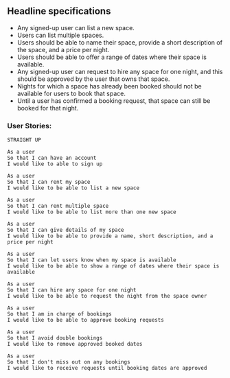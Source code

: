 ## Headline specifications

- Any signed-up user can list a new space.
- Users can list multiple spaces.
- Users should be able to name their space, provide a short description of the space, and a price per night.
- Users should be able to offer a range of dates where their space is available.
- Any signed-up user can request to hire any space for one night, and this should be approved by the user that owns that space.
- Nights for which a space has already been booked should not be available for users to book that space.
- Until a user has confirmed a booking request, that space can still be booked for that night.


### User Stories:

```
STRAIGHT UP

As a user
So that I can have an account
I would like to able to sign up

As a user
So that I can rent my space
I would like to be able to list a new space

As a user
So that I can rent multiple space
I would like to be able to list more than one new space

As a user
So that I can give details of my space
I would like to be able to provide a name, short description, and a price per night

As a user
So that I can let users know when my space is available
I would like to be able to show a range of dates where their space is available

As a user
So that I can hire any space for one night
I would like to be able to request the night from the space owner

As a user
So that I am in charge of bookings
I would like to be able to approve booking requests

As a user
So that I avoid double bookings
I would like to remove approved booked dates

As a user
So that I don't miss out on any bookings
I would like to receive requests until booking dates are approved

```

